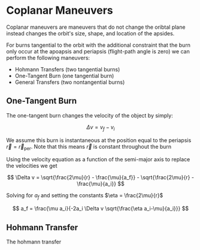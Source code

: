#  Coplanar Maneuvers

Coplanar maneuvers are maneuvers that do not change the oribtal plane instead changes the orbit's size, shape, and location of the apsides.

For burns tangential to the orbit with the additional constraint that the burn only occur at the apoapsis and periapsis (flight-path angle is zero) we can perform the following maneuvers:

* Hohmann Transfers (two tangential burns)
* One-Tangent Burn (one tangential burn)
* General Transfers (two nontangential burns)

## One-Tangent Burn

The one-tangent burn changes the velocity of the object by simply:

$$
\Delta v = v_f - v_i
$$

We assume this burn is instantaneous at the position equal to the periapsis $\vec r = \vec r_\text{per}$. Note that this means $\vec r$ is constant throughout the burn

Using the velocity equation as a function of the semi-major axis to replace the velocities we get

$$
\Delta v = \sqrt{\frac{2\mu}{r} - \frac{\mu}{a_f}} - \sqrt{\frac{2\mu}{r} - \frac{\mu}{a_i}}
$$

Solving for $a_f$ and setting the constants $\eta = \frac{2\mu}{r}$

$$
a_f = \frac{\mu a_i}{-2a_i \Delta v \sqrt{\frac{\eta a_i-\mu}{a_i}}}
$$

## Hohmann Transfer

The hohmann transfer